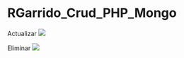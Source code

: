 # RGarrido_Crud_PHP_Mongo


Actualizar
![](https://github.com/snipgamer1/JFlores_Crud_PHP_Mongo.-/blob/main/Actualizar.jpg?raw=true)

Eliminar
![](https://github.com/snipgamer1/JFlores_Crud_PHP_Mongo.-/blob/main/Eliminar.jpg?raw=true)


